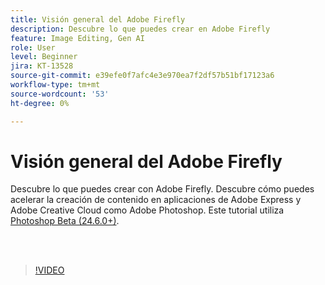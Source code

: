 ```yaml
---
title: Visión general del Adobe Firefly
description: Descubre lo que puedes crear en Adobe Firefly
feature: Image Editing, Gen AI
role: User
level: Beginner
jira: KT-13528
source-git-commit: e39efe0f7afc4e3e970ea7f2df57b51bf17123a6
workflow-type: tm+mt
source-wordcount: '53'
ht-degree: 0%

---
```


# Visión general del Adobe Firefly

Descubre lo que puedes crear con Adobe Firefly. Descubre cómo puedes acelerar la creación de contenido en aplicaciones de Adobe Express y Adobe Creative Cloud como Adobe Photoshop. Este tutorial utiliza [Photoshop Beta (24.6.0+)](https://helpx.adobe.com/x-productkb/global/creative-cloud-beta.html).

<br> 

>[!VIDEO](https://video.tv.adobe.com/v/3420929?quality=12&learn=on&hidetitle=true)
